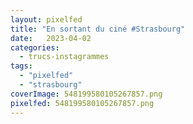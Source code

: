 ```yaml
---
layout: pixelfed
title: "En sortant du ciné #Strasbourg"
date:   2023-04-02
categories: 
  - trucs-instagrammes
tags: 
  - "pixelfed"
  - "strasbourg"
coverImage: 548199580105267857.png
pixelfed: 548199580105267857.png
---
```

